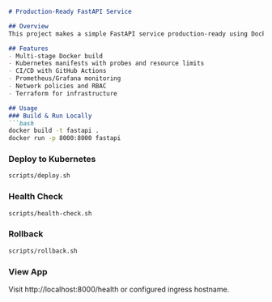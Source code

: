 ```markdown
# Production-Ready FastAPI Service

## Overview
This project makes a simple FastAPI service production-ready using Docker, Kubernetes, CI/CD, monitoring, and security best practices.

## Features
- Multi-stage Docker build
- Kubernetes manifests with probes and resource limits
- CI/CD with GitHub Actions
- Prometheus/Grafana monitoring
- Network policies and RBAC
- Terraform for infrastructure

## Usage
### Build & Run Locally
```bash
docker build -t fastapi .
docker run -p 8000:8000 fastapi
```

### Deploy to Kubernetes
```bash
scripts/deploy.sh
```

### Health Check
```bash
scripts/health-check.sh
```

### Rollback
```bash
scripts/rollback.sh
```

### View App
Visit http://localhost:8000/health or configured ingress hostname.
```